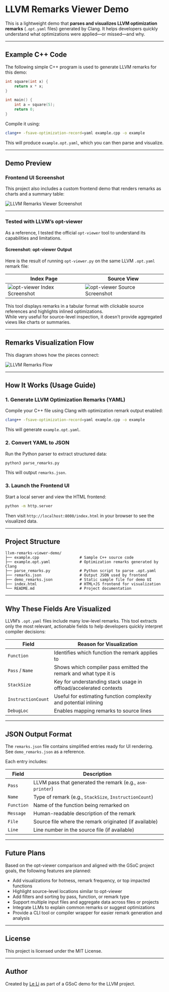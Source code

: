 
# LLVM Remarks Viewer Demo

This is a lightweight demo that **parses and visualizes LLVM optimization remarks** (`.opt.yaml` files) generated by Clang. It helps developers quickly understand what optimizations were applied—or missed—and why.

---

## Example C++ Code

The following simple C++ program is used to generate LLVM remarks for this demo:

```cpp
int square(int x) {
    return x * x;
}

int main() {
    int a = square(5);
    return 0;
}
```

Compile it using:

```bash
clang++ -fsave-optimization-record=yaml example.cpp -o example
```

This will produce `example.opt.yaml`, which you can then parse and visualize.

---


## Demo Preview

### Frontend UI Screenshot

This project also includes a custom frontend demo that renders remarks as charts and a summary table:

![LLVM Remarks Viewer Screenshot](images/screenshot.png)

---

### Tested with LLVM’s opt-viewer

As a reference, I tested the official `opt-viewer` tool to understand its capabilities and limitations.

####  Screenshot: opt-viewer Output

Here is the result of running `opt-viewer.py` on the same LLVM `.opt.yaml` remark file:

| Index Page | Source View |
|------------|-------------|
| ![opt-viewer Index Screenshot](images/opt-viewer-index.png) | ![opt-viewer Source Screenshot](images/opt-viewer-source.png) |

This tool displays remarks in a tabular format with clickable source references and highlights inlined optimizations.  
While very useful for source-level inspection, it doesn't provide aggregated views like charts or summaries.

---

## Remarks Visualization Flow

This diagram shows how the pieces connect:

![LLVM Remarks Flow](images/llvm_remarks_flow_updated.png)

---

## How It Works (Usage Guide)

### 1. Generate LLVM Optimization Remarks (YAML)

Compile your C++ file using Clang with optimization remark output enabled:

```bash
clang++ -fsave-optimization-record=yaml example.cpp -o example
```

This will generate `example.opt.yaml`.

### 2. Convert YAML to JSON

Run the Python parser to extract structured data:

```bash
python3 parse_remarks.py
```

This will output `remarks.json`.

### 3. Launch the Frontend UI

Start a local server and view the HTML frontend:

```bash
python -m http.server
```

Then visit `http://localhost:8000/index.html` in your browser to see the visualized data.

---

## Project Structure

```
llvm-remarks-viewer-demo/
├── example.cpp                  # Sample C++ source code
├── example.opt.yaml             # Optimization remarks generated by Clang
├── parse_remarks.py             # Python script to parse .opt.yaml
├── remarks.json                 # Output JSON used by frontend
├── demo_remarks.json            # Static sample file for demo UI
├── index.html                   # HTML+JS frontend for visualization
└── README.md                    # Project documentation
```

---


## Why These Fields Are Visualized

LLVM’s `.opt.yaml` files include many low-level remarks. This tool extracts only the most relevant, actionable fields to help developers quickly interpret compiler decisions:

| Field              | Reason for Visualization                                                                 |
|--------------------|-------------------------------------------------------------------------------------------|
| `Function`         | Identifies which function the remark applies to                                          |
| `Pass` / `Name`    | Shows which compiler pass emitted the remark and what type it is                         |
| `StackSize`        | Key for understanding stack usage in offload/accelerated contexts                        |
| `InstructionCount` | Useful for estimating function complexity and potential inlining                         |
| `DebugLoc`         | Enables mapping remarks to source lines                                                  |

---

## JSON Output Format

The `remarks.json` file contains simplified entries ready for UI rendering.  
See `demo_remarks.json` as a reference.

Each entry includes:

| Field     | Description                                                                 |
|-----------|-----------------------------------------------------------------------------|
| `Pass`    | LLVM pass that generated the remark (e.g., `asm-printer`)                  |
| `Name`    | Type of remark (e.g., `StackSize`, `InstructionCount`)                    |
| `Function`| Name of the function being remarked on                                     |
| `Message` | Human-readable description of the remark                                   |
| `File`    | Source file where the remark originated (if available)                    |
| `Line`    | Line number in the source file (if available)                             |

---

## Future Plans

Based on the opt-viewer comparison and aligned with the GSoC project goals, the following features are planned:

- Add visualizations for hotness, remark frequency, or top impacted functions  
- Highlight source-level locations similar to opt-viewer  
- Add filters and sorting by pass, function, or remark type  
- Support multiple input files and aggregate data across files or projects  
- Integrate LLMs to explain common remarks or suggest optimizations  
- Provide a CLI tool or compiler wrapper for easier remark generation and analysis  


---

## License

This project is licensed under the MIT License.

---

## Author

Created by [Le Li](https://github.com/leyli16) as part of a GSoC demo for the LLVM project.
